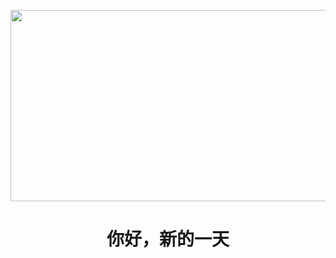 <p align="center">
<img src="https://raw.githubusercontent.com/HoshiSrar/Note_Images/main/img/110468660_p0.png" width="512" height="306"/>
</p>
<h1 align="center">你好，新的一天</h1>

